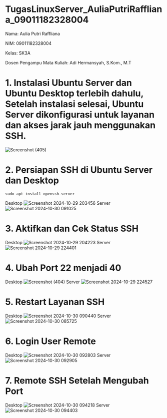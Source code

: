 # TugasLinuxServer_AuliaPutriRaffliana_09011182328004
Nama: Aulia Putri Raffliana

NIM: 09011182328004

Kelas: SK3A

Dosen Pengampu Mata Kuliah: Adi Hermansyah, S.Kom., M.T

# 1. Instalasi Ubuntu Server dan Ubuntu Desktop terlebih dahulu, Setelah instalasi selesai, Ubuntu Server dikonfigurasi untuk layanan dan akses jarak jauh menggunakan SSH. 
![Screenshot (405)](https://github.com/user-attachments/assets/7f0f2379-081c-42f1-82e2-80924c2d2611)

# 2. Persiapan SSH di Ubuntu Server dan Desktop
`sudo apt install openssh-server`

Desktop
![Screenshot 2024-10-29 203456](https://github.com/user-attachments/assets/9d3a95b2-a500-41d8-9adf-ac00df72e11a)
Server
![Screenshot 2024-10-30 091025](https://github.com/user-attachments/assets/c36a295f-5add-4edb-8e7c-ddedc373dd35)

# 3. Aktifkan dan Cek Status SSH
Desktop
![Screenshot 2024-10-29 204223](https://github.com/user-attachments/assets/1ee1d873-951b-4cda-9c7c-ffe9116060d1)
Server 
![Screenshot 2024-10-29 224401](https://github.com/user-attachments/assets/25dbdd08-3612-4d3f-8922-7ad989094be8)

# 4. Ubah Port 22 menjadi 40
Desktop
![Screenshot (404)](https://github.com/user-attachments/assets/bbfdce46-6929-4157-8bbb-19e98e7fe0fd)
Server
![Screenshot 2024-10-29 224527](https://github.com/user-attachments/assets/e46f3acb-8987-4f0e-b251-b39650b8e34b)

# 5. Restart Layanan SSH
Desktop
![Screenshot 2024-10-30 090440](https://github.com/user-attachments/assets/99af7a3a-15af-4939-8e36-83bfcd7b7fef)
Server
![Screenshot 2024-10-30 085725](https://github.com/user-attachments/assets/19110339-d590-434e-96a9-70e8079da86f)

# 6. Login User Remote 
Desktop
![Screenshot 2024-10-30 092803](https://github.com/user-attachments/assets/41909f1e-c3f0-4a40-95ed-153dd12d3448)
Server
![Screenshot 2024-10-30 092905](https://github.com/user-attachments/assets/9ca56213-8334-4e37-8d84-ab269865410a)

# 7. Remote SSH Setelah Mengubah Port
Desktop
![Screenshot 2024-10-30 094218](https://github.com/user-attachments/assets/91b0f9d0-b787-4fee-95a3-985c0a1ab2e2)
Server
![Screenshot 2024-10-30 094403](https://github.com/user-attachments/assets/0061c6e3-a1f1-42f3-8e68-c1c320ca04e9)






